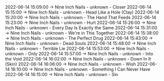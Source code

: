 2022-06-14 15:09:00 -> Nine Inch Nails - unknown - Closer
2022-06-14 15:15:00 -> Nine Inch Nails - unknown - Head Like a Hole (Clay)
2022-06-14 15:20:00 -> Nine Inch Nails - unknown - The Hand That Feeds
2022-06-14 15:23:00 -> Nine Inch Nails - unknown - Hurt
2022-06-14 15:26:00 -> Nine Inch Nails - unknown - Every Day Is Exactly the Same
2022-06-14 15:31:00 -> Nine Inch Nails - unknown - We're in This Together
2022-06-14 15:38:00 -> Nine Inch Nails - unknown - The Perfect Drug
2022-06-14 15:43:00 -> Nine Inch Nails - unknown - Dead Souls
2022-06-14 15:48:00 -> Nine Inch Nails - unknown - Terrible Lie
2022-06-14 15:53:00 -> Nine Inch Nails - unknown - Only
2022-06-14 15:57:00 -> Nine Inch Nails - unknown - Into the Void
2022-06-14 16:02:00 -> Nine Inch Nails - unknown - Down In It (Skin)
2022-06-14 16:06:00 -> Nine Inch Nails - unknown - Wish
2022-06-14 16:10:00 -> Nine Inch Nails - unknown - Something I Can Never Have
2022-06-14 16:15:00 -> Nine Inch Nails - unknown - Sin
